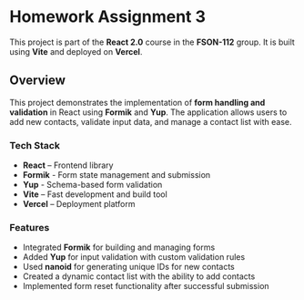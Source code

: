 # Homework Assignment 3

This project is part of the **React 2.0** course in the **FSON-112** group. Іt
is built using **Vite** and deployed on **Vercel**.

## Overview

This project demonstrates the implementation of **form handling and validation**
in React using **Formik** and **Yup**. The application allows users to add new
contacts, validate input data, and manage a contact list with ease.

### Tech Stack

- **React** – Frontend library
- **Formik** - Form state management and submission
- **Yup** - Schema-based form validation
- **Vite** – Fast development and build tool
- **Vercel** – Deployment platform

### Features

- Integrated **Formik** for building and managing forms
- Added **Yup** for input validation with custom validation rules
- Used **nanoid** for generating unique IDs for new contacts
- Created a dynamic contact list with the ability to add contacts
- Implemented form reset functionality after successful submission
